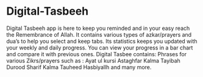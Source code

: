 # Digital-Tasbeeh

Digital Tasbeeh app is here to keep you reminded and in your easy reach the Remembrance of Allah. It contains various types of azkar/prayers and dua’s to help you select and keep tabs.
Its statistics keeps you updated with your weekly and daily progress. You can view your progress in a bar chart and compare it with previous ones.
Digital Tasbee contains:
Phrases for various Zikrs/prayers such as :
Ayat ul kursi
Astaghfar
Kalma Tayibah
Durood Sharif
Kalma Tauheed
Hasbiyallh
and many more.
